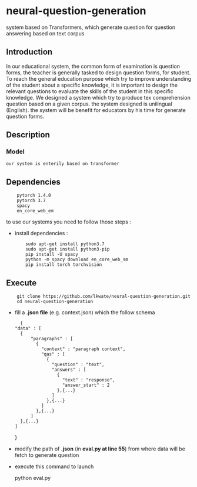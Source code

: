 # neural-question-generation
system based on Transformers, which generate question for question answering based on text corpus

## Introduction 
In our educational system, the common form of examination is question forms, the teacher is generally tasked to design question forms, for student. To reach the general education purpose which try to improve understanding of the student about a specific knowledge, it is important to design the relevant questions to evaluate the skills of the student in this specific knowledge. We designed a system which try to produce tex comprehension question based on a given corpus. the system designed is unilingual (English). the system will be benefit for educators by his time for generate question forms.  

## Description
### Model
	our system is enterily based on transformer

## Dependencies

	  	pytorch 1.4.0
	  	pytorch 3.7 
	  	spacy 
	  	en_core_web_em

to use our systems you need to follow those steps : 

* install dependencies : 

	  	
	
	```
	  	sudo apt-get install python3.7
	  	sudo apt-get install python3-pip
	  	pip install -U spacy
	  	python -m spacy download en_core_web_sm
	  	pip install torch torchvision
	```
	

##  Execute

	  	git clone https://github.com/lkwate/neural-question-generation.git
	  	cd neural-question-generation

* fill a **.json file** (e.g. context.json) which the follow schema

  	  	{
  	  "data" : [
  	    {
  	    	"paragraphs" : [
  	          {
  	            "context" : "paragraph context",
  	            "qas" : [
  	              {
  	                "question" : "text", 
  	                "answers" : [
  	                  {
  	                    "text" : "response",
  	                    "answer_start" : 2
  	                  },{...}
  	                ]
  	              },{...}
  	            ]
  	          },{...}
  	        ]
  	    },{...}
  	  ]
  	}

* modify the path of **.json** (in **eval.py at line 55**) from where data will be fetch to generate question 

* execute this command to launch

  	 python eval.py

  